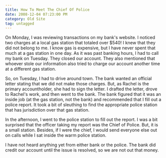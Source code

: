 ```yaml
---
title: How To Meet The Chief Of Police
date: 2008-12-04 07:23:00 PM
category: Old Site
tag: untagged
---
```


On Monday, I was reviewing transactions on my bank's website. I noticed two charges at a local gas station that totaled over $540! I knew that they did not belong to me. I know gas is expensive, but I have never spent that much at a gas station in one day. As it was past banking hours, I had to call my bank on Tuesday. They closed our account. They also mentioned that whoever stole our information also tried to charge our account another time at a different gas station.

So, on Tuesday, I had to drive around town. The bank wanted an official letter stating that we did not make those charges. But, as Rachel is the primary accountholder, she had to sign the letter. I drafted the letter, drove to Rachel's work, and then went to the bank. The bank figured that it was an inside job (at the gas station, not the bank) and recommended that I fill out a police report. It took a bit of sleuthing to find the appropriate police station that has jurisdiction over that gas station.

In the afternoon, I went to the police station to fill out the report. I was a bit surprised that the officer taking my report was the Chief of Police. But, it is a small station. Besides, if I were the chief, I would send everyone else out on calls while I sat inside the warm police station.

I have not heard anything yet from either bank or the police. The bank did credit our account until the issue is resolved, so we are not out that money.
